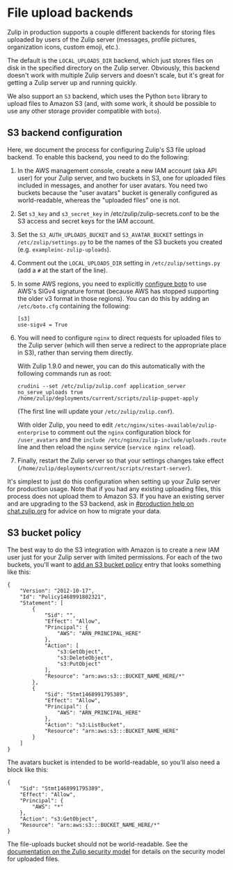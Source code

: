 # File upload backends

Zulip in production supports a couple different backends for storing
files uploaded by users of the Zulip server (messages, profile
pictures, organization icons, custom emoji, etc.).

The default is the `LOCAL_UPLOADS_DIR` backend, which just stores
files on disk in the specified directory on the Zulip server.
Obviously, this backend doesn't work with multiple Zulip servers and
doesn't scale, but it's great for getting a Zulip server up and
running quickly.

We also support an `S3` backend, which uses the Python `boto` library
to upload files to Amazon S3 (and, with some work, it should be
possible to use any other storage provider compatible with `boto`).

## S3 backend configuration

Here, we document the process for configuring Zulip's S3 file upload
backend.  To enable this backend, you need to do the following:

1. In the AWS management console, create a new IAM account (aka API
user) for your Zulip server, and two buckets in S3, one for uploaded
files included in messages, and another for user avatars.  You need
two buckets because the "user avatars" bucket is generally configured
as world-readable, whereas the "uploaded files" one is not.

1. Set `s3_key` and `s3_secret_key` in /etc/zulip/zulip-secrets.conf
to be the S3 access and secret keys for the IAM account.

1. Set the `S3_AUTH_UPLOADS_BUCKET` and `S3_AVATAR_BUCKET` settings in
`/etc/zulip/settings.py` to be the names of the S3 buckets you
created (e.g. `exampleinc-zulip-uploads`).

1. Comment out the `LOCAL_UPLOADS_DIR` setting in
`/etc/zulip/settings.py` (add a `#` at the start of the line).

1. In some AWS regions, you need to explicitly
    [configure boto](http://boto.cloudhackers.com/en/latest/boto_config_tut.html)
    to use AWS's SIGv4 signature format (because AWS has stopped
    supporting the older v3 format in those regions).  You can do this
    by adding an `/etc/boto.cfg` containing the following:
    ```
    [s3]
    use-sigv4 = True
    ```

1. You will need to configure `nginx` to direct requests for uploaded
    files to the Zulip server (which will then serve a redirect to the
    appropriate place in S3), rather than serving them directly.

    With Zulip 1.9.0 and newer, you can do this automatically with the
    following commands run as root:

    ```
    crudini --set /etc/zulip/zulip.conf application_server no_serve_uploads true
    /home/zulip/deployments/current/scripts/zulip-puppet-apply
    ```

    (The first line will update your `/etc/zulip/zulip.conf`).

    With older Zulip, you need to edit
    `/etc/nginx/sites-available/zulip-enterprise` to comment out the
    `nginx` configuration block for `/user_avatars` and the `include
    /etc/nginx/zulip-include/uploads.route` line and then reload the
    `nginx` service (`service nginx reload`).

1. Finally, restart the Zulip server so that your settings changes
   take effect
   (`/home/zulip/deployments/current/scripts/restart-server`).

It's simplest to just do this configuration when setting up your Zulip
server for production usage.  Note that if you had any existing
uploading files, this process does not upload them to Amazon S3.  If
you have an existing server and are upgrading to the S3 backend, ask
in [#production help on chat.zulip.org][production-help] for advice on
how to migrate your data.

[production-help]: https://chat.zulip.org/#narrow/stream/31-production-help

## S3 bucket policy

The best way to do the S3 integration with Amazon is to create a new
IAM user just for your Zulip server with limited permissions.  For
each of the two buckets, you'll want to
[add an S3 bucket policy](https://awspolicygen.s3.amazonaws.com/policygen.html)
entry that looks something like this:

```
{
    "Version": "2012-10-17",
    "Id": "Policy1468991802321",
    "Statement": [
        {
            "Sid": "",
            "Effect": "Allow",
            "Principal": {
                "AWS": "ARN_PRINCIPAL_HERE"
            },
            "Action": [
                "s3:GetObject",
                "s3:DeleteObject",
                "s3:PutObject"
            ],
            "Resource": "arn:aws:s3:::BUCKET_NAME_HERE/*"
        },
        {
            "Sid": "Stmt1468991795389",
            "Effect": "Allow",
            "Principal": {
                "AWS": "ARN_PRINCIPAL_HERE"
            },
            "Action": "s3:ListBucket",
            "Resource": "arn:aws:s3:::BUCKET_NAME_HERE"
        }
    ]
}
```

The avatars bucket is intended to be world-readable, so you'll also
need a block like this:

```
{
    "Sid": "Stmt1468991795389",
    "Effect": "Allow",
    "Principal": {
        "AWS": "*"
    },
    "Action": "s3:GetObject",
    "Resource": "arn:aws:s3:::BUCKET_NAME_HERE/*"
}

```

The file-uploads bucket should not be world-readable.  See the
[documentation on the Zulip security model](security-model.html) for
details on the security model for uploaded files.

